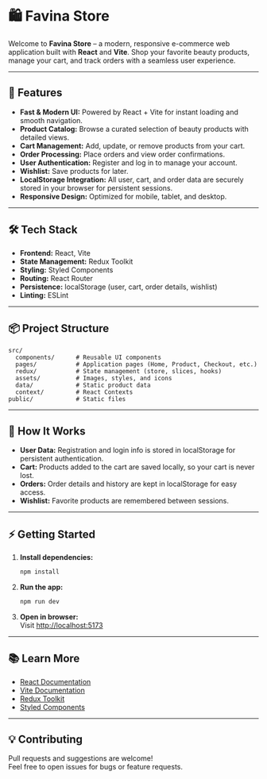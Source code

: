 # 🛍️ Favina Store

Welcome to **Favina Store** – a modern, responsive e-commerce web application built with **React** and **Vite**. Shop your favorite beauty products, manage your cart, and track orders with a seamless user experience.

---

## 🚀 Features

- **Fast & Modern UI:** Powered by React + Vite for instant loading and smooth navigation.
- **Product Catalog:** Browse a curated selection of beauty products with detailed views.
- **Cart Management:** Add, update, or remove products from your cart.
- **Order Processing:** Place orders and view order confirmations.
- **User Authentication:** Register and log in to manage your account.
- **Wishlist:** Save products for later.
- **LocalStorage Integration:** All user, cart, and order data are securely stored in your browser for persistent sessions.
- **Responsive Design:** Optimized for mobile, tablet, and desktop.

---

## 🛠️ Tech Stack

- **Frontend:** React, Vite
- **State Management:** Redux Toolkit
- **Styling:** Styled Components
- **Routing:** React Router
- **Persistence:** localStorage (user, cart, order details, wishlist)
- **Linting:** ESLint

---

## 📦 Project Structure

```
src/
  components/      # Reusable UI components
  pages/           # Application pages (Home, Product, Checkout, etc.)
  redux/           # State management (store, slices, hooks)
  assets/          # Images, styles, and icons
  data/            # Static product data
  context/         # React Contexts
public/            # Static files
```

---

## 📝 How It Works

- **User Data:** Registration and login info is stored in localStorage for persistent authentication.
- **Cart:** Products added to the cart are saved locally, so your cart is never lost.
- **Orders:** Order details and history are kept in localStorage for easy access.
- **Wishlist:** Favorite products are remembered between sessions.

---

## ⚡ Getting Started

1. **Install dependencies:**
   ```bash
   npm install
   ```
2. **Run the app:**
   ```bash
   npm run dev
   ```
3. **Open in browser:**  
   Visit [http://localhost:5173](http://localhost:5173)

---

## 📚 Learn More

- [React Documentation](https://react.dev/)
- [Vite Documentation](https://vitejs.dev/)
- [Redux Toolkit](https://redux-toolkit.js.org/)
- [Styled Components](https://styled-components.com/)

---

## 💡 Contributing

Pull requests and suggestions are welcome!  
Feel free to open issues for bugs or feature requests.



